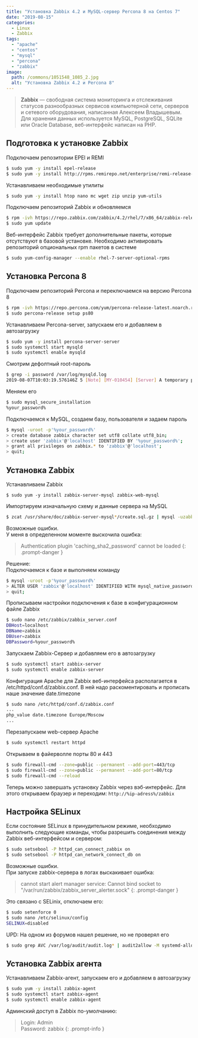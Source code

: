 ```yaml
---
title: "Установка Zabbix 4.2 и MySQL-сервер Percona 8 на Centos 7"
date: "2019-08-15"
categories: 
  - Linux
  - Zabbix
tags: 
  - "apache"
  - "centos"
  - "mysql"
  - "percona"
  - "zabbix"
image:
  path: /commons/1051548_1085_2.jpg
  alt: "Установка Zabbix 4.2 и Percona 8"
---
```


> **Zabbix** — свободная система мониторинга и отслеживания статусов разнообразных сервисов компьютерной сети, серверов и сетевого оборудования, написанная Алексеем Владышевым. Для хранения данных используется MySQL, PostgreSQL, SQLite или Oracle Database, веб-интерфейс написан на PHP.

## Подготовка к установке Zabbix

Подключаем репозитории EPEl и REMI

```sh
$ sudo yum -y install epel-release
$ sudo yum -y install http://rpms.remirepo.net/enterprise/remi-release-7.rpm
```

Устанавливаем необходимые утилиты

```sh
$ sudo yum -y install htop nano mc wget zip unzip yum-utils
```

Подключаем репозиторий Zabbix и обновляемся

```sh
$ rpm -ivh https://repo.zabbix.com/zabbix/4.2/rhel/7/x86_64/zabbix-release-4.2-1.el7.noarch.rpm
$ sudo yum update
```

Веб-интерфейс Zabbix требует дополнительные пакеты, которые отсутствуют в базовой установке. Необходимо активировать репозиторий опциональных rpm пакетов в системе

```sh
$ sudo yum-config-manager --enable rhel-7-server-optional-rpms
```

## Установка Percona 8

Подключаем репозиторий Percona и переключаемся на версию Percona 8

```sh
$ rpm -ivh https://repo.percona.com/yum/percona-release-latest.noarch.rpm
$ sudo percona-release setup ps80
```

Устанавливаем Percona-server, запускаем его и добавляем в автозагрузку

```sh
$ sudo yum -y install percona-server-server
$ sudo systemctl start mysqld
$ sudo systemctl enable mysqld
```

Смотрим дефолтный root-пароль

```sh
$ grep -i password /var/log/mysqld.log
2019-08-07T10:03:19.576146Z 5 [Note] [MY-010454] [Server] A temporary password is generated for root@localhost: f.pjp.N?S1&q
```

Меняем его

```sh
$ sudo mysql_secure_installation
%your_password%
```

Подключаемся к MySQL, создаем базу, пользователя и задаем пароль

```sh
$ mysql -uroot -p'%your_password%'
> create database zabbix character set utf8 collate utf8_bin;
> create user 'zabbix'@'localhost' IDENTIFIED BY '%your_password%';
> grant all privileges on zabbix.* to 'zabbix'@'localhost';
> quit;
```

## Установка Zabbix

Устанавливаем Zabbix

```
$ sudo yum -y install zabbix-server-mysql zabbix-web-mysql
```

Импортируем изначальную схему и данные сервера на MySQL

```sh
$ zcat /usr/share/doc/zabbix-server-mysql*/create.sql.gz | mysql -uzabbix -p zabbix
```

Возможные ошибки.  
У меня в определенном моменте выскочила ошибка:

> Authentication plugin 'caching_sha2_password' cannot be loaded
{: .prompt-danger }

Решение:  
Подключаемся к базе и выполняем команду

```sh
$ mysql -uroot -p'%your_password%'
> ALTER USER 'zabbix'@'localhost' IDENTIFIED WITH mysql_native_password BY '%your_password%';
> quit;
```

Прописываем настройки подключения к базе в конфигурационном файле Zabbix

```sh
$ sudo nano /etc/zabbix/zabbix_server.conf
DBHost=localhost
DBName=zabbix
DBUser=zabbix
DBPassword=%your_password%
```

Запускаем Zabbix-Сервер и добавляем его в автозагрузку

```sh
$ sudo systemctl start zabbix-server
$ sudo systemctl enable zabbix-server
```

Конфигурация Apache для Zabbix веб-интерфейса располагается в /etc/httpd/conf.d/zabbix.conf. В ней надо раскоментировать и прописать наше значение date.timezone

```sh
$ sudo nano /etc/httpd/conf.d/zabbix.conf
...
php_value date.timezone Europe/Moscow
...
```

Перезапускаем web-сервер Apache

```sh
$ sudo systemctl restart httpd
```

Открываем в файерволле порты 80 и 443

```sh
$ sudo firewall-cmd --zone=public --permanent --add-port=443/tcp
$ sudo firewall-cmd --zone=public --permanent --add-port=80/tcp
$ sudo firewall-cmd --reload
```

Теперь можно завершать установку Zabbix через вэб-интерфейс. Для этого открываем браузер и переходим: `http://%ip-adress%/zabbix`

## Настройка SELinux

Если состояние SELinux в принудительном режиме, необходимо выполнить следующие команды, чтобы разрешить соединения между Zabbix веб-интерфейсом и сервером:

```sh
$ sudo setsebool -P httpd_can_connect_zabbix on
$ sudo setsebool -P httpd_can_network_connect_db on
```

Возможные ошибки.  
При запуске zabbix-сервера в логах выскакивает ошибка:

> cannot start alert manager service: Cannot bind socket to "/var/run/zabbix/zabbix_server_alerter.sock"
{: .prompt-danger }

Это связано с SELinix, отключаем его:

```sh
$ sudo setenforce 0
$ sudo nano /etc/selinux/config
SELINUX=disabled
```

UPD: На одном из форумов нашел решение, но не проверял его

```sh
$ sudo grep AVC /var/log/audit/audit.log* | audit2allow -M systemd-allow; semodule -i systemd-allow.pp
```

## Установка Zabbix агента

Устанавливаем Zabbix-агент, запускаем его и добавляем в автозагрузку

```sh
$ sudo yum -y install zabbix-agent
$ sudo systemctl start zabbix-agent
$ sudo systemctl enable zabbix-agent
```

Админский доступ в Zabbix по-умолчанию:

> Login: Admin  
> Password: zabbix
{: .prompt-info }